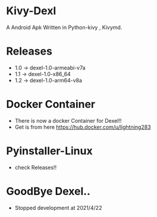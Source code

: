 # Kivy-Dexl
A Android Apk Written in Python-kivy , Kivymd.
# Releases
-  1.0 -> dexel-1.0-armeabi-v7a
-  1.1 -> dexel-1.0-x86_64
-  1.2 -> dexel-1.0-arm64-v8a
# Docker Container
-  There is now a docker Container for Dexel!!
-  Get is from here https://hub.docker.com/u/lightning283
# Pyinstaller-Linux
-  check Releases!!
# GoodBye Dexel..
-  Stopped development at 2021/4/22
